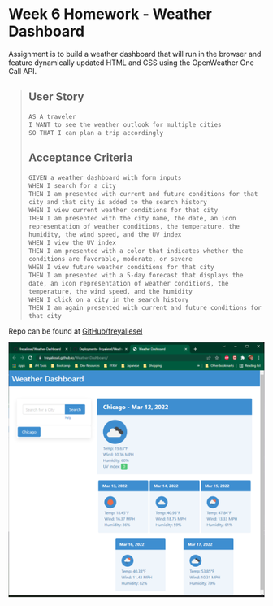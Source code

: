 
# Week 6 Homework - Weather Dashboard

Assignment is to build a weather dashboard that will run in the browser and feature dynamically updated HTML and CSS using the OpenWeather One Call API.

>## User Story
>
>```
>AS A traveler
>I WANT to see the weather outlook for multiple cities
>SO THAT I can plan a trip accordingly
>```
>
>## Acceptance Criteria
>
>```
>GIVEN a weather dashboard with form inputs
>WHEN I search for a city
>THEN I am presented with current and future conditions for that city and that city is added to the search history
>WHEN I view current weather conditions for that city
>THEN I am presented with the city name, the date, an icon representation of weather conditions, the temperature, the humidity, the wind speed, and the UV index
>WHEN I view the UV index
>THEN I am presented with a color that indicates whether the conditions are favorable, moderate, or severe
>WHEN I view future weather conditions for that city
>THEN I am presented with a 5-day forecast that displays the date, an icon representation of weather conditions, the temperature, the wind speed, and the humidity
>WHEN I click on a city in the search history
>THEN I am again presented with current and future conditions for that city
>```

Repo can be found at [GitHub/freyaliesel]()

![Image of deployed page on Github Pages](./assets/images/live-page.png)